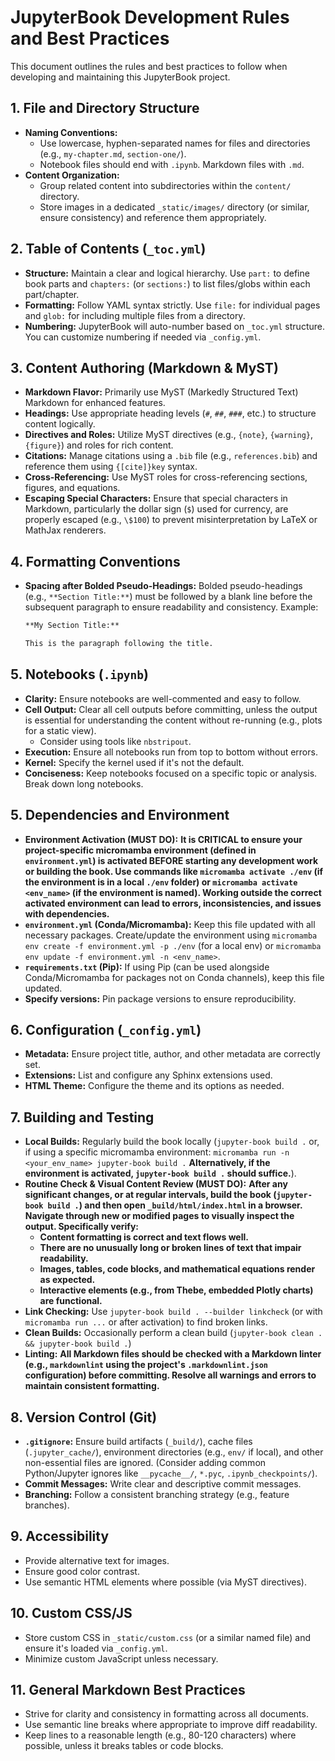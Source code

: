 # JupyterBook Development Rules and Best Practices

This document outlines the rules and best practices to follow when developing and maintaining this JupyterBook project.

## 1. File and Directory Structure

- **Naming Conventions:**
  - Use lowercase, hyphen-separated names for files and directories (e.g., `my-chapter.md`, `section-one/`).
  - Notebook files should end with `.ipynb`. Markdown files with `.md`.
- **Content Organization:**
  - Group related content into subdirectories within the `content/` directory.
  - Store images in a dedicated `_static/images/` directory (or similar, ensure consistency) and reference them appropriately.

## 2. Table of Contents (`_toc.yml`)

- **Structure:** Maintain a clear and logical hierarchy. Use `part:` to define book parts and `chapters:` (or `sections:`) to list files/globs within each part/chapter.
- **Formatting:** Follow YAML syntax strictly. Use `file:` for individual pages and `glob:` for including multiple files from a directory.
- **Numbering:** JupyterBook will auto-number based on `_toc.yml` structure. You can customize numbering if needed via `_config.yml`.

## 3. Content Authoring (Markdown & MyST)

- **Markdown Flavor:** Primarily use MyST (Markedly Structured Text) Markdown for enhanced features.
- **Headings:** Use appropriate heading levels (`#`, `##`, `###`, etc.) to structure content logically.
- **Directives and Roles:** Utilize MyST directives (e.g., ```` {note} ````, ```` {warning} ````, ```` {figure} ````) and roles for rich content.
- **Citations:** Manage citations using a `.bib` file (e.g., `references.bib`) and reference them using `{[cite]}key` syntax.
- **Cross-Referencing:** Use MyST roles for cross-referencing sections, figures, and equations.
- **Escaping Special Characters:** Ensure that special characters in Markdown, particularly the dollar sign (`$`) used for currency, are properly escaped (e.g., `\$100`) to prevent misinterpretation by LaTeX or MathJax renderers.

## 4. Formatting Conventions

- **Spacing after Bolded Pseudo-Headings:** Bolded pseudo-headings (e.g., `**Section Title:**`) must be followed by a blank line before the subsequent paragraph to ensure readability and consistency. Example:
  ```markdown
  **My Section Title:**

  This is the paragraph following the title.
  ```

## 5. Notebooks (`.ipynb`)

- **Clarity:** Ensure notebooks are well-commented and easy to follow.
- **Cell Output:** Clear all cell outputs before committing, unless the output is essential for understanding the content without re-running (e.g., plots for a static view).
  - Consider using tools like `nbstripout`.
- **Execution:** Ensure all notebooks run from top to bottom without errors.
- **Kernel:** Specify the kernel used if it's not the default.
- **Conciseness:** Keep notebooks focused on a specific topic or analysis. Break down long notebooks.

## 5. Dependencies and Environment

- **Environment Activation (MUST DO):** **It is CRITICAL to ensure your project-specific micromamba environment (defined in `environment.yml`) is activated BEFORE starting any development work or building the book. Use commands like `micromamba activate ./env` (if the environment is in a local `./env` folder) or `micromamba activate <env_name>` (if the environment is named). Working outside the correct activated environment can lead to errors, inconsistencies, and issues with dependencies.**
- **`environment.yml` (Conda/Micromamba):** Keep this file updated with all necessary packages. Create/update the environment using `micromamba env create -f environment.yml -p ./env` (for a local env) or `micromamba env update -f environment.yml -n <env_name>`.
- **`requirements.txt` (Pip):** If using Pip (can be used alongside Conda/Micromamba for packages not on Conda channels), keep this file updated.
- **Specify versions:** Pin package versions to ensure reproducibility.

## 6. Configuration (`_config.yml`)

- **Metadata:** Ensure project title, author, and other metadata are correctly set.
- **Extensions:** List and configure any Sphinx extensions used.
- **HTML Theme:** Configure the theme and its options as needed.

## 7. Building and Testing

- **Local Builds:** Regularly build the book locally (`jupyter-book build .` or, if using a specific micromamba environment: `micromamba run -n <your_env_name> jupyter-book build .` **Alternatively, if the environment is activated, `jupyter-book build .` should suffice.**).
- **Routine Check & Visual Content Review (MUST DO):** **After any significant changes, or at regular intervals, build the book (`jupyter-book build .`) and then open `_build/html/index.html` in a browser. Navigate through new or modified pages to visually inspect the output. Specifically verify:**
  - **Content formatting is correct and text flows well.**
  - **There are no unusually long or broken lines of text that impair readability.**
  - **Images, tables, code blocks, and mathematical equations render as expected.**
  - **Interactive elements (e.g., from Thebe, embedded Plotly charts) are functional.**
- **Link Checking:** Use `jupyter-book build . --builder linkcheck` (or with `micromamba run ...` or after activation) to find broken links.
- **Clean Builds:** Occasionally perform a clean build (`jupyter-book clean . && jupyter-book build .`)
- **Linting:** **All Markdown files should be checked with a Markdown linter (e.g., `markdownlint` using the project's `.markdownlint.json` configuration) before committing. Resolve all warnings and errors to maintain consistent formatting.**

## 8. Version Control (Git)

- **`.gitignore`:** Ensure build artifacts (`_build/`), cache files (`.jupyter_cache/`), environment directories (e.g., `env/` if local), and other non-essential files are ignored. (Consider adding common Python/Jupyter ignores like `__pycache__/`, `*.pyc`, `.ipynb_checkpoints/`).
- **Commit Messages:** Write clear and descriptive commit messages.
- **Branching:** Follow a consistent branching strategy (e.g., feature branches).

## 9. Accessibility

- Provide alternative text for images.
- Ensure good color contrast.
- Use semantic HTML elements where possible (via MyST directives).

## 10. Custom CSS/JS

- Store custom CSS in `_static/custom.css` (or a similar named file) and ensure it's loaded via `_config.yml`.
- Minimize custom JavaScript unless necessary.

## 11. General Markdown Best Practices
- Strive for clarity and consistency in formatting across all documents.
- Use semantic line breaks where appropriate to improve diff readability.
- Keep lines to a reasonable length (e.g., 80-120 characters) where possible, unless it breaks tables or code blocks.
